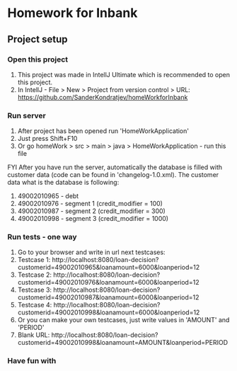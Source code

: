 # Homework for Inbank
## Project setup
### Open this project
1. This project was made in IntellJ Ultimate which is recommended to open this project.
2. In IntellJ - File > New > Project from version control > URL: https://github.com/SanderKondratjev/homeWorkforInbank

### Run server
1. After project has been opened run 'HomeWorkApplication'
2. Just press Shift+F10
3. Or go homeWork > src > main > java > HomeWorkApplication - run this file

FYI
After you have run the server, automatically the database is filled with customer data (code can be found in 'changelog-1.0.xml).
The customer data what is the database is following:
1. 49002010965 - debt
2. 49002010976 - segment 1 (credit_modifier = 100)
3. 49002010987 - segment 2 (credit_modifier = 300)
4. 49002010998 - segment 3 (credit_modifier = 1000)

### Run tests - one way
1. Go to your browser and write in url next testcases:
2. Testcase 1: http://localhost:8080/loan-decision?customerid=49002010965&loanamount=6000&loanperiod=12
3. Testcase 2: http://localhost:8080/loan-decision?customerid=49002010976&loanamount=6000&loanperiod=12
4. Testcase 3: http://localhost:8080/loan-decision?customerid=49002010987&loanamount=6000&loanperiod=12
5. Testcase 4: http://localhost:8080/loan-decision?customerid=49002010998&loanamount=6000&loanperiod=12
6. Or you can make your own testcases, just write values in 'AMOUNT' and 'PERIOD'
7. Blank URL: http://localhost:8080/loan-decision?customerid=49002010998&loanamount=AMOUNT&loanperiod=PERIOD


### Have fun with

